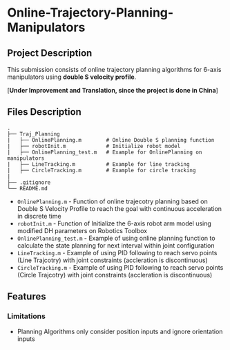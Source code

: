 # Online-Trajectory-Planning-Manipulators

## Project Description

This submission consists of online trajectory planning algorithms for 6-axis manipulators using **double S velocity profile**.

[**Under Improvement and Translation, since the project is done in China**]

## Files Description
    .
    ├── Traj_Planning
    |   ├── OnlinePlanning.m        # Online Double S planning function
    |   ├── robotInit.m             # Initialize robot model
    |   ├── OnlinePlanning_test.m   # Example for OnlinePlanning on manipulators
    |   ├── LineTracking.m          # Example for line tracking     
    |   ├── CircleTracking.m        # Example for circle tracking
    |
    ├── .gitignore
    └── README.md
- `OnlinePlanning.m` - Function of online trajecotry planning based on Double S Velocity Profile to reach the goal with continuous acceleration in discrete time
- `robotInit.m` - Function of Initialize the 6-axis robot arm model using modified DH parameters on Robotics Toolbox
- `OnlinePlanning_test.m` - Example of using online planning function to calculate the state planning for next interval within joint configuration
- `LineTracking.m` - Example of using PID following to reach servo points (Line Trajcotry) with joint constraints (accleration is discontinuous)
- `CircleTracking.m` - Example of using PID following to reach servo points (Circle Trajcotry) with joint constraints (accleration is discontinuous)

## Features

### Limitations
- Planning Algorithms only consider position inputs and ignore orientation inputs